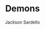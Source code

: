 ---
layout: ../../layouts/MarkdownPostLayout.astro
title: 'Demons'
pubDate: '2025-08-05'
description: 'Who is the creator of the universe?'
author: 'Jackson Sardello'
caption: 'The Pantheon are the first created beings. Omwe is their king and leader'
---